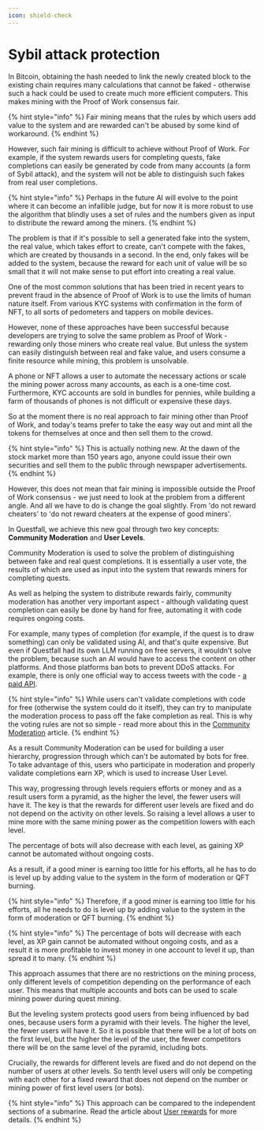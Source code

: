 ```yaml
---
icon: shield-check
---
```


# Sybil attack protection

In Bitcoin, obtaining the hash needed to link the newly created block to the existing chain requires many calculations that cannot be faked - otherwise such a hack could be used to create much more efficient computers. This makes mining with the Proof of Work consensus fair.

{% hint style="info" %}
Fair mining means that the rules by which users add value to the system and are rewarded can't be abused by some kind of workaround.
{% endhint %}

However, such fair mining is difficult to achieve without Proof of Work. For example, if the system rewards users for completing quests, fake completions can easily be generated by code from many accounts (a form of Sybil attack), and the system will not be able to distinguish such fakes from real user completions.

{% hint style="info" %}
Perhaps in the future AI will evolve to the point where it can become an infallible judge, but for now it is more robust to use the algorithm that blindly uses a set of rules and the numbers given as input to distribute the reward among the miners.
{% endhint %}

The problem is that if it's possible to sell a generated fake into the system, the real value, which takes effort to create, can't compete with the fakes, which are created by thousands in a second. In the end, only fakes will be added to the system, because the reward for each unit of value will be so small that it will not make sense to put effort into creating a real value.

One of the most common solutions that has been tried in recent years to prevent fraud in the absence of Proof of Work is to use the limits of human nature itself. From various KYC systems with confirmation in the form of NFT, to all sorts of pedometers and tappers on mobile devices.

However, none of these approaches have been successful because developers are trying to solve the same problem as Proof of Work - rewarding only those miners who create real value. But unless the system can easily distinguish between real and fake value, and users consume a finite resource while mining, this problem is unsolvable.

A phone or NFT allows a user to automate the necessary actions or scale the mining power across many accounts, as each is a one-time cost. Furthermore, KYC accounts are sold in bundles for pennies, while building a farm of thousands of phones is not difficult or expensive these days.

So at the moment there is no real approach to fair mining other than Proof of Work, and today's teams prefer to take the easy way out and mint all the tokens for themselves at once and then sell them to the crowd.

{% hint style="info" %}
This is actually nothing new. At the dawn of the stock market more than 150 years ago, anyone could issue their own securities and sell them to the public through newspaper advertisements.
{% endhint %}

However, this does not mean that fair mining is impossible outside the Proof of Work consensus - we just need to look at the problem from a different angle. And all we have to do is change the goal slightly. From 'do not reward cheaters' to 'do not reward cheaters at the expense of good miners'.

In Questfall, we achieve this new goal through two key concepts: **Community Moderation** and **User Levels**.

Community Moderation is used to solve the problem of distinguishing between fake and real quest completions. It is essentially a user vote, the results of which are used as input into the system that rewards miners for completing quests.

As well as helping the system to distribute rewards fairly, community moderation has another very important aspect - although validating quest completion can easily be done by hand for free, automating it with code requires ongoing costs.

For example, many types of completion (for example, if the quest is to draw something) can only be validated using AI, and that's quite expensive. But even if Questfall had its own LLM running on free servers, it wouldn't solve the problem, because such an AI would have to access the content on other platforms. And those platforms ban bots to prevent DDoS attacks. For example, there is only one official way to access tweets with the code - [a paid API](https://developer.x.com/en/docs/x-api/getting-started/about-x-api).

{% hint style="info" %}
While users can't validate completions with code for free (otherwise the system could do it itself), they can try to manipulate the moderation process to pass off the fake completion as real. This is why the voting rules are not so simple - read more about this in the [Community Moderation](../quest-mining/community-moderation.md) article.
{% endhint %}

As a result Community Moderation can be used for building a user hierarchy, progression through which can't be automated by bots for free. To take advantage of this, users who participate in moderation and properly validate completions earn XP, which is used to increase User Level.

This way, progressing through levels requiers efforts or money and as a result users form a pyramid, as the higher the level, the fewer users will have it. The key is that the rewards for different user levels are fixed and do not depend on the activity on other levels. So raising a level allows a user to mine more with the same mining power as the competition lowers with each level.&#x20;

The percentage of bots will also decrease with each level, as gaining XP cannot be automated without ongoing costs.







As a result, if a good miner is earning too little for his efforts, all he has to do is level up by adding value to the system in the form of moderation or QFT burning.

{% hint style="info" %}
Therefore, if a good miner is earning too little for his efforts, all he needs to do is level up by adding value to the system in the form of moderation or QFT burning.
{% endhint %}

{% hint style="info" %}
The percentage of bots will decrease with each level, as XP gain cannot be automated without ongoing costs, and as a result it is more profitable to invest money in one account to level it up, than spread it to many.
{% endhint %}



This approach assumes that there are no restrictions on the mining process, only different levels of competition depending on the performance of each user. This means that multiple accounts and bots can be used to scale mining power during quest mining.

But the leveling system protects good users from being influenced by bad ones, because users form a pyramid with their levels. The higher the level, the fewer users will have it. So it is possible that there will be a lot of bots on the first level, but the higher the level of the user, the fewer competitors there will be on the same level of the pyramid, including bots.

Crucially, the rewards for different levels are fixed and do not depend on the number of users at other levels. So tenth level users will only be competing with each other for a fixed reward that does not depend on the number or mining power of first level users (or bots).

{% hint style="info" %}
This approach can be compared to the independent sections of a submarine. Read the article about [User rewards](../quest-mining/user-rewards.md) for more details.
{% endhint %}
